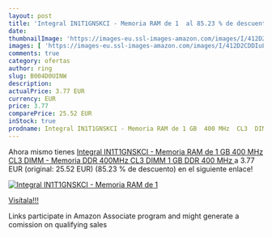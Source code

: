 ```yaml
---
layout: post
title: 'Integral IN1T1GNSKCI - Memoria RAM de 1  al 85.23 % de descuento'
date: 
thumbnailImage: 'https://images-eu.ssl-images-amazon.com/images/I/412D2CDDIuL._SL200_.jpg'
images: [ 'https://images-eu.ssl-images-amazon.com/images/I/412D2CDDIuL._SL200_.jpg' ]
comments: true
category: ofertas
author: ring
slug: B004D0UINW
description:
actualPrice: 3.77 EUR
currency: EUR
price: 3.77
comparePrice: 25.52 EUR
inStock: true
prodname: Integral IN1T1GNSKCI - Memoria RAM de 1 GB  400 MHz  CL3  DIMM - Memoria  DDR  400MHz  CL3  DIMM  1 GB  DDR  400 MHz 
---
```


Ahora mismo tienes [Integral IN1T1GNSKCI - Memoria RAM de 1 GB  400 MHz  CL3  DIMM - Memoria  DDR  400MHz  CL3  DIMM  1 GB  DDR  400 MHz ](https://www.amazon.es/dp/B004D0UINW/?tag=tolees-21) a 3.77 EUR (original: 25.52 EUR) (85.23 %  de descuento) en el siguiente enlace!

[![Integral IN1T1GNSKCI - Memoria RAM de 1 ](https://images-eu.ssl-images-amazon.com/images/I/412D2CDDIuL._SL200_.jpg)](https://www.amazon.es/dp/B004D0UINW/?tag=tolees-21)

[Visítala!!!](https://www.amazon.es/dp/B004D0UINW/?tag=tolees-21)

Links participate in Amazon Associate program and might generate a comission on qualifying sales
